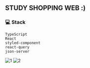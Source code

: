 ## STUDY SHOPPING WEB :) 

### 💻 Stack
```
TypeScript
React
styled-component
react-query
json-server
```

![1](https://user-images.githubusercontent.com/68357066/218033462-1870494b-7060-4d34-99e8-c5b88e12fdc1.gif)
![2](https://user-images.githubusercontent.com/68357066/218033474-250b39d4-c9d3-4462-ad8a-4053f6e58d80.gif)
